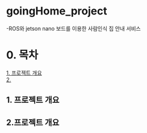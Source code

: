 # goingHome_project

-ROS와 jetson nano 보드를 이용한 사람인식 집 안내 서비스

# 0. 목차
[1. 프로젝트 개요](#1.-프로젝트-개요)<br/>
[2. ](#2개요2)


## 1. 프로젝트 개요<a l1="1.-프로젝트-개요"></a>

## 2.프로젝트 개요<a id="2개요2"></a>
